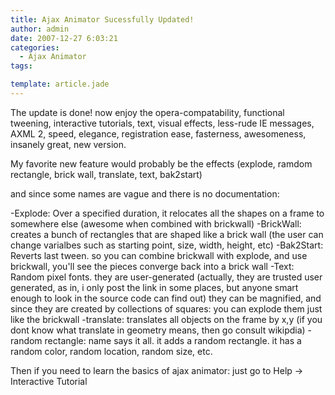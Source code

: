 ```yaml
---
title: Ajax Animator Sucessfully Updated!
author: admin
date: 2007-12-27 6:03:21
categories:
  - Ajax Animator
tags: 

template: article.jade
---
```


The update is done! now enjoy the opera-compatability, functional tweening, interactive tutorials, text, visual effects, less-rude IE messages, AXML 2, speed, elegance, registration ease, fasterness, awesomeness, insanely great, new version.

My favorite new feature would probably be the effects (explode, ramdom rectangle, brick wall, translate, text, bak2start)

and since some names are vague and there is no documentation:

-Explode: Over a specified duration, it relocates all the shapes on a frame to somewhere else (awesome when combined with brickwall)
-BrickWall: creates a bunch of rectangles that are shaped like a brick wall (the user can change varialbes such as starting point, size, width, height, etc)
-Bak2Start: Reverts last tween. so you can combine brickwall with explode, and use brickwall, you'll see the pieces converge back into a brick wall
-Text: Random pixel fonts. they are user-generated (actually, they are trusted user generated, as in, i only post the link in some places, but anyone smart enough to look in the source code can find out) they can be magnified, and since they are created by collections of squares: you can explode them just like the brickwall
-translate: translates all objects on the frame by x,y (if you dont know what translate in geometry means, then go consult wikipdia)
-random rectangle: name says it all. it adds a random rectangle. it has a random color, random location, random size, etc.

Then if you need to learn the basics of ajax animator: just go to Help -&gt; Interactive Tutorial
